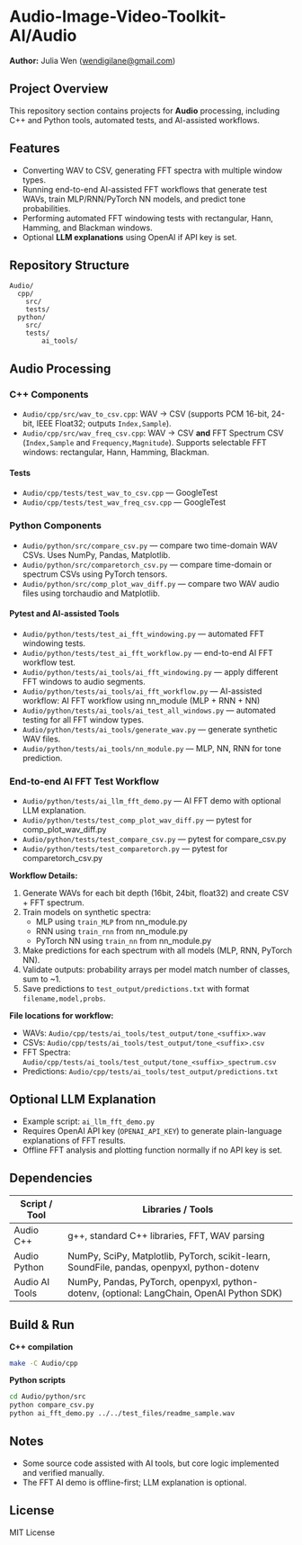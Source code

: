 # Audio-Image-Video-Toolkit-AI/Audio
**Author:** Julia Wen (<wendigilane@gmail.com>)

## Project Overview
This repository section contains projects for **Audio** processing, including C++ and Python tools, automated tests, and AI-assisted workflows.

## Features

- Converting WAV to CSV, generating FFT spectra with multiple window types.
- Running end-to-end AI-assisted FFT workflows that generate test WAVs, train MLP/RNN/PyTorch NN models, and predict tone probabilities.
- Performing automated FFT windowing tests with rectangular, Hann, Hamming, and Blackman windows.
- Optional **LLM explanations** using OpenAI if API key is set.

## Repository Structure

```text
Audio/
  cpp/
    src/
    tests/
  python/
    src/
    tests/
        ai_tools/
```

## Audio Processing

### C++ Components
- `Audio/cpp/src/wav_to_csv.cpp`: WAV → CSV (supports PCM 16-bit, 24-bit, IEEE Float32; outputs `Index,Sample`).
- `Audio/cpp/src/wav_freq_csv.cpp`: WAV → CSV **and** FFT Spectrum CSV (`Index,Sample` and `Frequency,Magnitude`). Supports selectable FFT windows: rectangular, Hann, Hamming, Blackman.

#### Tests
- `Audio/cpp/tests/test_wav_to_csv.cpp` — GoogleTest
- `Audio/cpp/tests/test_wav_freq_csv.cpp` — GoogleTest

### Python Components
- `Audio/python/src/compare_csv.py` — compare two time-domain WAV CSVs. Uses NumPy, Pandas, Matplotlib.
- `Audio/python/src/comparetorch_csv.py` — compare time-domain or spectrum CSVs using PyTorch tensors.
- `Audio/python/src/comp_plot_wav_diff.py` — compare two WAV audio files using torchaudio and Matplotlib.

#### Pytest and AI-assisted Tools
- `Audio/python/tests/test_ai_fft_windowing.py` — automated FFT windowing tests.
- `Audio/python/tests/test_ai_fft_workflow.py` — end-to-end AI FFT workflow test.
- `Audio/python/tests/ai_tools/ai_fft_windowing.py` — apply different FFT windows to audio segments.
- `Audio/python/tests/ai_tools/ai_fft_workflow.py` — AI-assisted workflow: AI FFT workflow using nn_module (MLP + RNN + NN)
- `Audio/python/tests/ai_tools/ai_test_all_windows.py` — automated testing for all FFT window types.
- `Audio/python/tests/ai_tools/generate_wav.py` — generate synthetic WAV files.
- `Audio/python/tests/ai_tools/nn_module.py` — MLP, NN, RNN for tone prediction.

### End-to-end AI FFT Test Workflow
- `Audio/python/tests/ai_llm_fft_demo.py` — AI FFT demo with optional LLM explanation.
- `Audio/python/tests/test_comp_plot_wav_diff.py` — pytest for comp_plot_wav_diff.py
- `Audio/python/tests/test_compare_csv.py` — pytest for compare_csv.py
- `Audio/python/tests/test_comparetorch.py` — pytest for comparetorch_csv.py

**Workflow Details:**
1. Generate WAVs for each bit depth (16bit, 24bit, float32) and create CSV + FFT spectrum.
2. Train models on synthetic spectra:
   - MLP using `train_MLP` from nn_module.py
   - RNN using `train_rnn` from nn_module.py
   - PyTorch NN using `train_nn` from nn_module.py
3. Make predictions for each spectrum with all models (MLP, RNN, PyTorch NN).
4. Validate outputs: probability arrays per model match number of classes, sum to ~1.
5. Save predictions to `test_output/predictions.txt` with format `filename,model,probs`.

**File locations for workflow:**
- WAVs: `Audio/cpp/tests/ai_tools/test_output/tone_<suffix>.wav`
- CSVs: `Audio/cpp/tests/ai_tools/test_output/tone_<suffix>.csv`
- FFT Spectra: `Audio/cpp/tests/ai_tools/test_output/tone_<suffix>_spectrum.csv`
- Predictions: `Audio/cpp/tests/ai_tools/test_output/predictions.txt`

## Optional LLM Explanation

- Example script: `ai_llm_fft_demo.py`
- Requires OpenAI API key (`OPENAI_API_KEY`) to generate plain-language explanations of FFT results.
- Offline FFT analysis and plotting function normally if no API key is set.

## Dependencies

| Script / Tool   | Libraries / Tools |
|-----------------|-----------------|
| Audio C++       | g++, standard C++ libraries, FFT, WAV parsing |
| Audio Python    | NumPy, SciPy, Matplotlib, PyTorch, scikit-learn, SoundFile, pandas, openpyxl, python-dotenv |
| Audio AI Tools  | NumPy, Pandas, PyTorch, openpyxl, python-dotenv, (optional: LangChain, OpenAI Python SDK) |

## Build & Run

**C++ compilation**
```bash
make -C Audio/cpp
```
**Python scripts**
```bash
cd Audio/python/src
python compare_csv.py
python ai_fft_demo.py ../../test_files/readme_sample.wav
```

## Notes
- Some source code assisted with AI tools, but core logic implemented and verified manually.
- The FFT AI demo is offline-first; LLM explanation is optional.

## License
MIT License

